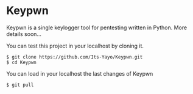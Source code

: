 # Keypwn

Keypwn is a single keylogger tool for pentesting written in Python. More details soon...

You can test this project in your localhost by cloning it. 
```
$ git clone https://github.com/Its-Yayo/Keypwn.git
$ cd Keypwn
```

You can load in your localhost the last changes of Keypwn
```
$ git pull
```
